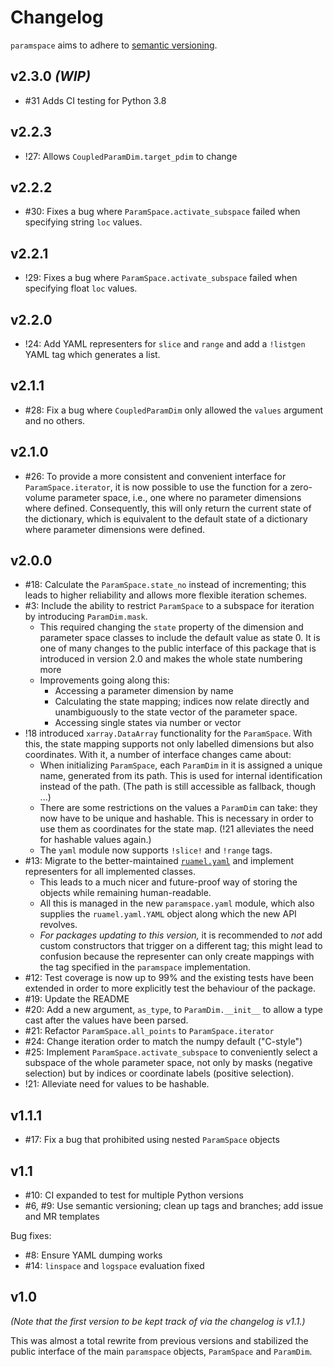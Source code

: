 # Changelog

`paramspace` aims to adhere to [semantic versioning](https://semver.org/).

## v2.3.0 _(WIP)_
- #31 Adds CI testing for Python 3.8

## v2.2.3
- !27: Allows `CoupledParamDim.target_pdim` to change

## v2.2.2
- #30: Fixes a bug where `ParamSpace.activate_subspace` failed when specifying string `loc` values.

## v2.2.1
- !29: Fixes a bug where `ParamSpace.activate_subspace` failed when specifying float `loc` values.

## v2.2.0
- !24: Add YAML representers for `slice` and `range` and add a `!listgen` YAML tag which generates a list.

## v2.1.1
- #28: Fix a bug where `CoupledParamDim` only allowed the `values` argument and no others.

## v2.1.0
- #26: To provide a more consistent and convenient interface for `ParamSpace.iterator`, it is now possible to use the function for a zero-volume parameter space, i.e., one where no parameter dimensions where defined. Consequently, this will only return the current state of the dictionary, which is equivalent to the default state of a dictionary where parameter dimensions were defined.

## v2.0.0
- #18: Calculate the `ParamSpace.state_no` instead of incrementing; this leads to higher reliability and allows more flexible iteration schemes.
- #3: Include the ability to restrict `ParamSpace` to a subspace for iteration by introducing `ParamDim.mask`.
   - This required changing the `state` property of the dimension and parameter space classes to include the default value as state 0. It is one of many changes to the public interface of this package that is introduced in version 2.0 and makes the whole state numbering more 
   - Improvements going along this:
      - Accessing a parameter dimension by name
      - Calculating the state mapping; indices now relate directly and unambiguously to the state vector of the parameter space.
      - Accessing single states via number or vector
- !18 introduced `xarray.DataArray` functionality for the `ParamSpace`. With this, the state mapping supports not only labelled dimensions but also coordinates. With it, a number of interface changes came about:
   - When initializing `ParamSpace`, each `ParamDim` in it is assigned a unique name, generated from its path. This is used for internal identification instead of the path. (The path is still accessible as fallback, though ...)
   - There are some restrictions on the values a `ParamDim` can take: they now have to be unique and hashable. This is necessary in order to use them as coordinates for the state map. (!21 alleviates the need for hashable values again.)
   - The `yaml` module now supports `!slice!` and `!range` tags.
- #13: Migrate to the better-maintained [`ruamel.yaml`](https://pypi.org/project/ruamel.yaml/) and implement representers for all implemented classes.
   - This leads to a much nicer and future-proof way of storing the objects while remaining human-readable.
   - All this is managed in the new `paramspace.yaml` module, which also supplies the `ruamel.yaml.YAML` object along which the new API revolves.
   - _For packages updating to this version,_ it is recommended to _not_ add custom constructors that trigger on a different tag; this might lead to confusion because the representer can only create mappings with the tag specified in the `paramspace` implementation.
- #12: Test coverage is now up to 99% and the existing tests have been extended in order to more explicitly test the behaviour of the package. 
- #19: Update the README
- #20: Add a new argument, `as_type`, to `ParamDim.__init__` to allow a type cast after the values have been parsed.
- #21: Refactor `ParamSpace.all_points` to `ParamSpace.iterator`
- #24: Change iteration order to match the numpy default ("C-style")
- #25: Implement `ParamSpace.activate_subspace` to conveniently select a subspace of the whole parameter space, not only by masks (negative selection) but by indices or coordinate labels (positive selection).
- !21: Alleviate need for values to be hashable.

## v1.1.1
- #17: Fix a bug that prohibited using nested `ParamSpace` objects

## v1.1
- #10: CI expanded to test for multiple Python versions
- #6, #9: Use semantic versioning; clean up tags and branches; add issue and MR templates

Bug fixes:
- #8: Ensure YAML dumping works
- #14: `linspace` and `logspace` evaluation fixed

## v1.0
_(Note that the first version to be kept track of via the changelog is v1.1.)_

This was almost a total rewrite from previous versions and stabilized the public interface of the main `paramspace` objects, `ParamSpace` and `ParamDim`.
